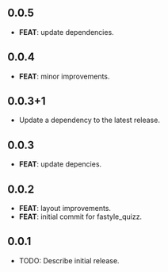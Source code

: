 ## 0.0.5

 - **FEAT**: update dependencies.

## 0.0.4

 - **FEAT**: minor improvements.

## 0.0.3+1

 - Update a dependency to the latest release.

## 0.0.3

 - **FEAT**: update depencies.

## 0.0.2

 - **FEAT**: layout improvements.
 - **FEAT**: initial commit for fastyle_quizz.

## 0.0.1

* TODO: Describe initial release.
